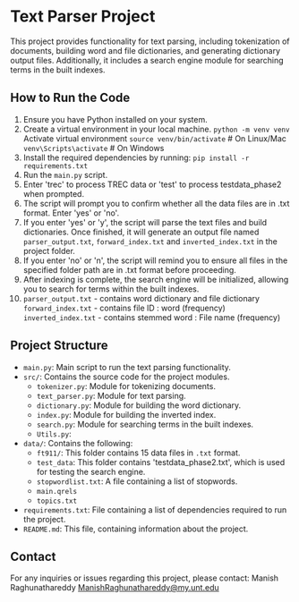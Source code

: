 # Text Parser Project

This project provides functionality for text parsing, including tokenization of documents, building word and file dictionaries, and generating dictionary output files. Additionally, it includes a search engine module for searching terms in the built indexes.

## How to Run the Code

1. Ensure you have Python installed on your system.
2. Create a virtual environment in your local machine.
   `python -m venv venv`
   Activate virtual environment
   `source venv/bin/activate` # On Linux/Mac
   `venv\Scripts\activate` # On Windows
3. Install the required dependencies by running: `pip install -r requirements.txt`
4. Run the `main.py` script.
5. Enter 'trec' to process TREC data or 'test' to process testdata_phase2 when prompted.
6. The script will prompt you to confirm whether all the data files are in .txt format. Enter 'yes' or 'no'.
7. If you enter 'yes' or 'y', the script will parse the text files and build dictionaries. Once finished, it will generate an output file named `parser_output.txt`, `forward_index.txt` and `inverted_index.txt` in the project folder.
8. If you enter 'no' or 'n', the script will remind you to ensure all files in the specified folder path are in .txt format before proceeding.
9. After indexing is complete, the search engine will be initialized, allowing you to search for terms within the built indexes.
10. `parser_output.txt` - contains word dictionary and file dictionary
    `forward_index.txt` - contains file ID : word (frequency)
    `inverted_index.txt` - contains stemmed word : File name (frequency)

## Project Structure

- `main.py`: Main script to run the text parsing functionality.
- `src/`: Contains the source code for the project modules.
  - `tokenizer.py`: Module for tokenizing documents.
  - `text_parser.py`: Module for text parsing.
  - `dictionary.py`: Module for building the word dictionary.
  - `index.py`: Module for building the inverted index.
  - `search.py`: Module for searching terms in the built indexes.
  - `Utils.py`:
- `data/`: Contains the following:
  - `ft911/`: This folder contains 15 data files in `.txt` format.
  - `test_data`: This folder contains 'testdata_phase2.txt', which is used for testing the search engine.
  - `stopwordlist.txt`: A file containing a list of stopwords.
  - `main.qrels`
  - `topics.txt`
- `requirements.txt`: File containing a list of dependencies required to run the project.
- `README.md`: This file, containing information about the project.

## Contact

For any inquiries or issues regarding this project, please contact:
Manish Raghunathareddy
ManishRaghunathareddy@my.unt.edu
